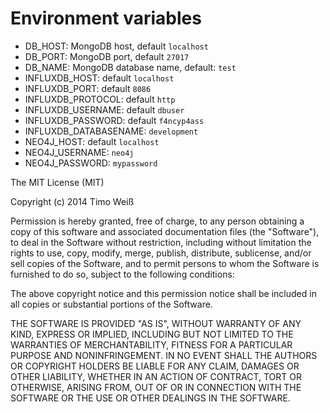 # Environment variables

* DB_HOST: MongoDB host, default `localhost`
* DB_PORT: MongoDB port, default `27017`
* DB_NAME: MongoDB database name, default: `test`
* INFLUXDB_HOST: default `localhost`
* INFLUXDB_PORT: default `8086`
* INFLUXDB_PROTOCOL: default `http`
* INFLUXDB_USERNAME: default `dbuser`
* INFLUXDB_PASSWORD: default `f4ncyp4ass`
* INFLUXDB_DATABASENAME: `development`
* NEO4J_HOST: default `localhost`
* NEO4J_USERNAME: `neo4j`
* NEO4J_PASSWORD: `mypassword`

The MIT License (MIT)

Copyright (c) 2014 Timo Weiß

Permission is hereby granted, free of charge, to any person obtaining a copy
of this software and associated documentation files (the "Software"), to deal
in the Software without restriction, including without limitation the rights
to use, copy, modify, merge, publish, distribute, sublicense, and/or sell
copies of the Software, and to permit persons to whom the Software is
furnished to do so, subject to the following conditions:

The above copyright notice and this permission notice shall be included in all
copies or substantial portions of the Software.

THE SOFTWARE IS PROVIDED "AS IS", WITHOUT WARRANTY OF ANY KIND, EXPRESS OR
IMPLIED, INCLUDING BUT NOT LIMITED TO THE WARRANTIES OF MERCHANTABILITY,
FITNESS FOR A PARTICULAR PURPOSE AND NONINFRINGEMENT. IN NO EVENT SHALL THE
AUTHORS OR COPYRIGHT HOLDERS BE LIABLE FOR ANY CLAIM, DAMAGES OR OTHER
LIABILITY, WHETHER IN AN ACTION OF CONTRACT, TORT OR OTHERWISE, ARISING FROM,
OUT OF OR IN CONNECTION WITH THE SOFTWARE OR THE USE OR OTHER DEALINGS IN THE
SOFTWARE.
